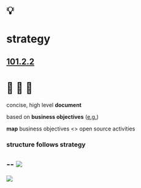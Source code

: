 # 💡
# strategy

[101.2.2](https://github.com/digital-sustainability/module-eoss-ospo101/blob/main/module2/README.md#section-developing-an-open-source-strategy)
--
# 🥇 🥈 🥉

concise, high level **document**

based on **business objectives** ([e.g.](https://github.com/digital-sustainability/module-eoss-ospo101/blob/main/module2/README.md#strategic-objective-examples))

**map** business objectives <> open source activities

### structure follows strategy
--
![](https://github.com/digital-sustainability/module-eoss-ospo101/raw/main/module2/os-ladder.png)
--
![](https://github.com/digital-sustainability/module-eoss-ospo101/raw/main/module2/involvement-over-time.png)